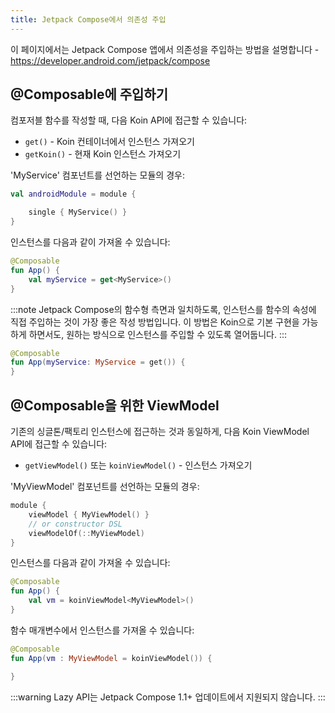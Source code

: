 ```yaml
---
title: Jetpack Compose에서 의존성 주입
---
```


이 페이지에서는 Jetpack Compose 앱에서 의존성을 주입하는 방법을 설명합니다 - https://developer.android.com/jetpack/compose

## @Composable에 주입하기

컴포저블 함수를 작성할 때, 다음 Koin API에 접근할 수 있습니다:

*   `get()` - Koin 컨테이너에서 인스턴스 가져오기
*   `getKoin()` - 현재 Koin 인스턴스 가져오기

'MyService' 컴포넌트를 선언하는 모듈의 경우:

```kotlin
val androidModule = module {

    single { MyService() }
}
```

인스턴스를 다음과 같이 가져올 수 있습니다:

```kotlin
@Composable
fun App() {
    val myService = get<MyService>()
}
```

:::note
Jetpack Compose의 함수형 측면과 일치하도록, 인스턴스를 함수의 속성에 직접 주입하는 것이 가장 좋은 작성 방법입니다. 이 방법은 Koin으로 기본 구현을 가능하게 하면서도, 원하는 방식으로 인스턴스를 주입할 수 있도록 열어둡니다.
:::

```kotlin
@Composable
fun App(myService: MyService = get()) {
}
```

## @Composable을 위한 ViewModel

기존의 싱글톤/팩토리 인스턴스에 접근하는 것과 동일하게, 다음 Koin ViewModel API에 접근할 수 있습니다:

*   `getViewModel()` 또는 `koinViewModel()` - 인스턴스 가져오기

'MyViewModel' 컴포넌트를 선언하는 모듈의 경우:

```kotlin
module {
    viewModel { MyViewModel() }
    // or constructor DSL
    viewModelOf(::MyViewModel)
}
```

인스턴스를 다음과 같이 가져올 수 있습니다:

```kotlin
@Composable
fun App() {
    val vm = koinViewModel<MyViewModel>()
}
```

함수 매개변수에서 인스턴스를 가져올 수 있습니다:

```kotlin
@Composable
fun App(vm : MyViewModel = koinViewModel()) {

}
```

:::warning
Lazy API는 Jetpack Compose 1.1+ 업데이트에서 지원되지 않습니다.
:::